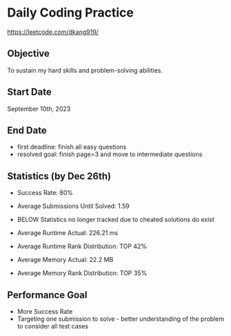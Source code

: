 # Daily Coding Practice 
https://leetcode.com/dkang919/

## Objective
To sustain my hard skills and problem-solving abilities.

## Start Date
September 10th, 2023

## End Date
- first deadline: finish all easy questions
- resolved goal: finish page=3 and move to intermediate questions

## Statistics (by Dec 26th)
- Success Rate: 80%
- Average Submissions Until Solved: 1.59
  
- BELOW Statistics no longer tracked due to cheated solutions do exist
- Average Runtime Actual: 226.21 ms
- Average Runtime Rank Distribution: TOP 42%
- Average Memory Actual: 22.2 MB
- Average Memory Rank Distribution: TOP 35%

## Performance Goal
- More Success Rate
- Targeting one submission to solve - better understanding of the problem to consider all test cases
